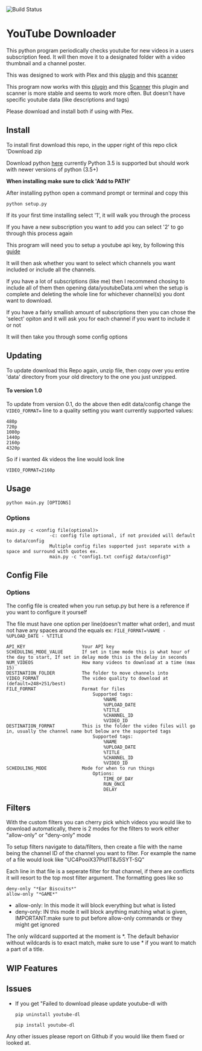 ![Build Status](https://travis-ci.com/Dannyman3819/Automatic-Youtube-Downloader.svg?branch=master)

# YouTube Downloader

This python program periodically checks youtube for new videos in a users subscription feed. It will then move it to a designated folder with a video thumbnail and a channel poster. 

This was designed to work with Plex and this [plugin](https://github.com/ZeroQI/YouTube-Agent.bundle) and this [scanner](https://github.com/ZeroQI/Absolute-Series-Scanner)

This program now works with this [plugin](https://bitbucket.org/mjarends/extendedpersonalmedia-agent.bundle/overview) and this [Scanner](https://bitbucket.org/mjarends/plex-scanners/overview) this plugin and scanner is more stable and seems to work more often. But doesn't have specific youtube data (like descriptions and tags)

Please download and install both if using with Plex.

## Install

To install first download this repo, in the upper right of this repo click 'Download zip

Download python [here](https://www.python.org/ftp/python/3.5.4/python-3.5.4.exe) currently Python 3.5 is supported but should work with newer versions of python (3.5+)

**When installing make sure to click 'Add to PATH'**

After installing python open a command prompt or terminal and copy this

```
python setup.py
```

If its your first time installing select '1', it will walk you through the process

If you have a new subscription you want to add you can select '2' to go through this process again


This program will need you to setup a youtube api key, by following this [guide](https://www.slickremix.com/docs/get-api-key-for-youtube/)

It will then ask whether you want to select which channels you want included or include all the channels. 

If you have a lot of subscriptions (like me) then I recommend chosing to include all of them then opening data/youtubeData.xml when the setup is complete and deleting the whole line for whichever channel(s) you dont want to download.

If you have a fairly smallish amount of subscriptions then you can chose the 'select' opiton and it will ask you for each channel if you want to include it or not

It will then take you through some config options

## Updating

To update download this Repo again, unzip file, then copy over you entire 'data' directory from your old directory to the one you just unzipped.

#### To version 1.0
To update from version 0.1, do the above then edit data/config change the `VIDEO_FORMAT=` line to a quality setting you want currently supported values:

    480p
    720p
    1080p
    1440p
    2160p
    4320p

So if i wanted 4k videos the line would look line 

`VIDEO_FORMAT=2160p`

## Usage

```
python main.py [OPTIONS]
```

### Options
    main.py -c <config file(optional)>
                    -c: config file optional, if not provided will default to data/config
                    Multiple config files supported just separate with a space and surround with quotes ex.
                    main.py -c "config1.txt config2 data/config3"

## Config File

### Options

The config file is created when you run setup.py but here is a reference if you want to configure it yourself

The file must have one option per line(doesn't matter what order), and must not have any spaces around the equals ex: ```FILE_FORMAT=%NAME - %UPLOAD_DATE - %TITLE```

    API_KEY                     Your API key
    SCHEDULING_MODE_VALUE       If set in time mode this is what hour of the day to start, If set in delay mode this is the delay in seconds
    NUM_VIDEOS                  How many videos to download at a time (max 15)
    DESTINATION_FOLDER          The folder to move channels into
    VIDEO_FORMAT                The video quality to download at (default=248+251/best)
    FILE_FORMAT                 Format for files
                                    Supported tags:
                                        %NAME
                                        %UPLOAD_DATE
                                        %TITLE
                                        %CHANNEL_ID
                                        %VIDEO_ID
    DESTINATION_FORMAT          This is the folder the video files will go in, usually the channel name but below are the supported tags
                                    Supported tags:
                                        %NAME
                                        %UPLOAD_DATE
                                        %TITLE
                                        %CHANNEL_ID
                                        %VIDEO_ID
    SCHEDULING_MODE             Mode for when to run things
                                    Options:
                                        TIME_OF_DAY
                                        RUN_ONCE
                                        DELAY

## Filters

With the custom filters you can cherry pick which videos you would like to download automatically, there is 2 modes for the filters to work either "allow-only" or "deny-only" mode

To setup filters navigate to data/filters, then create a file with the name being the channel ID of the channel you want to filter. For example the name of a file would look like "UC4PooiX37Pld1T8J5SYT-SQ"

Each line in that file is a seperate filter for that channel, if there are conflicts it will resort to the top most filter argument. The formatting goes like so
    
    deny-only "*Ear Biscuits*"
    allow-only "*GAME*"

- allow-only: In this mode it will block everything but what is listed
- deny-only: IN this mode it will block anything matching what is given, IMPORTANT:make sure to put before allow-only commands or they might get ignored

The only wildcard supported at the moment is *. The default behavior without wildcards is to exact match, make sure to use * if you want to match a part of a title.


## WIP Features



## Issues

- If you get "Failed to download please update youtube-dl with 

    `pip uninstall youtube-dl` 

    `pip install youtube-dl`

Any other issues please report on Github if you would like them fixed or looked at.

